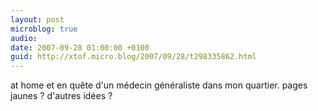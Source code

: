 ```yaml
---
layout: post
microblog: true
audio: 
date: 2007-09-28 01:00:00 +0100
guid: http://xtof.micro.blog/2007/09/28/t298335862.html
---
```

at home et en quête d'un médecin généraliste dans mon quartier. pages jaunes ? d'autres idées ?
